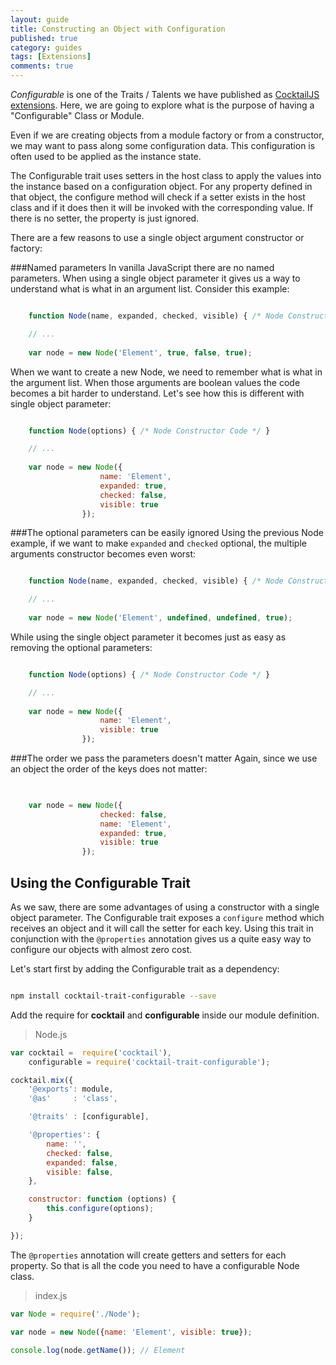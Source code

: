 ```yaml
---
layout: guide
title: Constructing an Object with Configuration
published: true
category: guides
tags: [Extensions]
comments: true
---
```


*Configurable* is one of the Traits / Talents we have published as [CocktailJS extensions](/extensions). Here, we are going to explore what is the purpose of having a "Configurable" Class or Module.

Even if we are creating objects from a module factory or from a constructor, we may want to pass along some configuration data. This configuration is often used to be applied as the instance state.

<!--break-->

The Configurable trait uses setters in the host class to apply the values into the instance based on a configuration object. For any property defined in that object, the configure method will check if a setter exists in the host class and if it does then it will be invoked with the corresponding value. If there is no setter, the property is just ignored.

There are a few reasons to use a single object argument constructor or factory:

###Named parameters
In vanilla JavaScript there are no named parameters. When using a single object parameter it gives us a way to understand what is what in an argument list. Consider this example:

```javascript

    function Node(name, expanded, checked, visible) { /* Node Constructor Code */ }

    // ...
    
    var node = new Node('Element', true, false, true);

```

When we want to create a new Node, we need to remember what is what in the argument list. When those arguments are boolean values the code becomes a bit harder to understand.
Let's see how this is different with single object parameter:

```javascript

    function Node(options) { /* Node Constructor Code */ }

    // ...
    
    var node = new Node({
                    name: 'Element',
                    expanded: true,
                    checked: false,
                    visible: true
                });

```

###The optional parameters can be easily ignored
Using the previous Node example, if we want to make `expanded` and `checked` optional, the multiple arguments constructor becomes even worst:

```javascript

    function Node(name, expanded, checked, visible) { /* Node Constructor Code */ }

    // ...
    
    var node = new Node('Element', undefined, undefined, true);

```

While using the single object parameter it becomes just as easy as removing the optional parameters:

```javascript

    function Node(options) { /* Node Constructor Code */ }

    // ...
    
    var node = new Node({
                    name: 'Element',
                    visible: true
                });

```

###The order we pass the parameters doesn't matter
Again, since we use an object the order of the keys does not matter:

```javascript

    
    var node = new Node({
                    checked: false,
                    name: 'Element',
                    expanded: true,                    
                    visible: true
                });

```

## Using the Configurable Trait

As we saw, there are some advantages of using a constructor with a single object parameter. The Configurable trait exposes a `configure` method which receives an object and it will call the setter for each key. Using this trait in conjunction with the `@properties` annotation gives us a quite easy way to configure our objects with almost zero cost.

Let's start first by adding the Configurable trait as a dependency:

```bash

npm install cocktail-trait-configurable --save

```

Add the require for **cocktail** and **configurable** inside our module definition.

> Node.js

```javascript
var cocktail =  require('cocktail'),
    configurable = require('cocktail-trait-configurable');

cocktail.mix({
    '@exports': module,
    '@as'     : 'class',

    '@traits' : [configurable],

    '@properties': {
        name: '',
        checked: false,
        expanded: false,
        visible: false,
    },

    constructor: function (options) {
        this.configure(options);
    }

});

```

The `@properties` annotation will create getters and setters for each property. So that is all the code you need to have a configurable Node class.

> index.js

```javascript
var Node = require('./Node');

var node = new Node({name: 'Element', visible: true});

console.log(node.getName()); // Element

```


